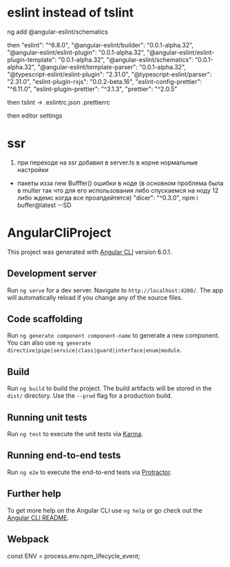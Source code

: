 # eslint instead of tslint
ng add @angular-eslint/schematics

then
"eslint": "^6.8.0",
"@angular-eslint/builder": "0.0.1-alpha.32",
"@angular-eslint/eslint-plugin": "0.0.1-alpha.32",
"@angular-eslint/eslint-plugin-template": "0.0.1-alpha.32",
"@angular-eslint/schematics": "0.0.1-alpha.32",
"@angular-eslint/template-parser": "0.0.1-alpha.32",
"@typescript-eslint/eslint-plugin": "2.31.0",
"@typescript-eslint/parser": "2.31.0",
"eslint-plugin-rxjs": "0.0.2-beta.16",
"eslint-config-prettier": "^6.11.0",
"eslint-plugin-prettier": "^3.1.3",
"prettier": "^2.0.5"

then
 tslint -> .eslintrc.json 
 .prettierrc
 
 then
  editor settings

# ssr
1) при переходе на ssr добавил в server.ts в корне нормальные настройки

+ пакеты изза new Bufffer() ошибки в ноде (в основном проблема была в multer так что для его использования либо спускаемся на ноду 12 либо ждемс когда все проапдейтятся)
"dicer": "^0.3.0",
npm i buffer@latest --SD


# AngularCliProject

This project was generated with [Angular CLI](https://github.com/angular/angular-cli) version 6.0.1.

## Development server

Run `ng serve` for a dev server. Navigate to `http://localhost:4200/`. The app will automatically reload if you change any of the source files.

## Code scaffolding

Run `ng generate component component-name` to generate a new component. You can also use `ng generate directive|pipe|service|class|guard|interface|enum|module`.

## Build

Run `ng build` to build the project. The build artifacts will be stored in the `dist/` directory. Use the `--prod` flag for a production build.

## Running unit tests

Run `ng test` to execute the unit tests via [Karma](https://karma-runner.github.io).

## Running end-to-end tests

Run `ng e2e` to execute the end-to-end tests via [Protractor](http://www.protractortest.org/).

## Further help

To get more help on the Angular CLI use `ng help` or go check out the [Angular CLI README](https://github.com/angular/angular-cli/blob/master/README.md).

## Webpack
const ENV = process.env.npm_lifecycle_event;
